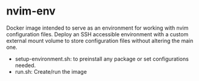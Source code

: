 # nvim-env
Docker image intended to serve as an environment for working with nvim configuration files. Deploy an SSH accessible environment with a custom external mount volume to store configuration files without altering the main one.

- setup-environment.sh: to preinstall any package or set configurations needed.
- run.sh: Create/run the image
